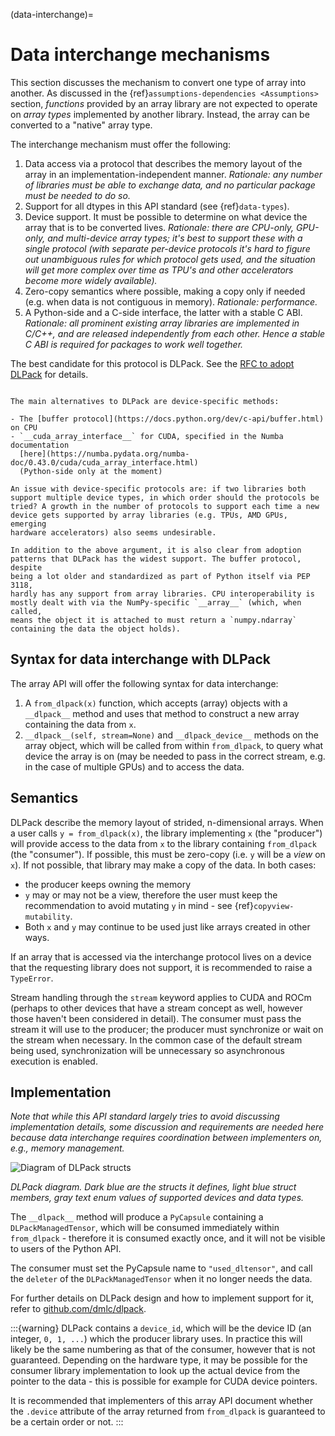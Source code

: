 (data-interchange)=

# Data interchange mechanisms

This section discusses the mechanism to convert one type of array into another.
As discussed in the {ref}`assumptions-dependencies <Assumptions>` section,
_functions_ provided by an array library are not expected to operate on
_array types_ implemented by another library. Instead, the array can be
converted to a "native" array type.

The interchange mechanism must offer the following:

1. Data access via a protocol that describes the memory layout of the array
   in an implementation-independent manner.
   _Rationale: any number of libraries must be able to exchange data, and no
   particular package must be needed to do so._
2. Support for all dtypes in this API standard (see {ref}`data-types`).
3. Device support. It must be possible to determine on what device the array
   that is to be converted lives.
   _Rationale: there are CPU-only, GPU-only, and multi-device array types;
   it's best to support these with a single protocol (with separate
   per-device protocols it's hard to figure out unambiguous rules for which
   protocol gets used, and the situation will get more complex over time
   as TPU's and other accelerators become more widely available)._
4. Zero-copy semantics where possible, making a copy only if needed (e.g.
   when data is not contiguous in memory).
   _Rationale: performance._
5. A Python-side and a C-side interface, the latter with a stable C ABI.
   _Rationale: all prominent existing array libraries are implemented in
   C/C++, and are released independently from each other. Hence a stable C
   ABI is required for packages to work well together._

The best candidate for this protocol is DLPack. See the
[RFC to adopt DLPack](https://github.com/data-apis/consortium-feedback/issues/1)
for details.

```{note}

The main alternatives to DLPack are device-specific methods:

- The [buffer protocol](https://docs.python.org/dev/c-api/buffer.html) on CPU
- `__cuda_array_interface__` for CUDA, specified in the Numba documentation
  [here](https://numba.pydata.org/numba-doc/0.43.0/cuda/cuda_array_interface.html)
  (Python-side only at the moment)

An issue with device-specific protocols are: if two libraries both
support multiple device types, in which order should the protocols be
tried? A growth in the number of protocols to support each time a new
device gets supported by array libraries (e.g. TPUs, AMD GPUs, emerging
hardware accelerators) also seems undesirable.

In addition to the above argument, it is also clear from adoption
patterns that DLPack has the widest support. The buffer protocol, despite
being a lot older and standardized as part of Python itself via PEP 3118,
hardly has any support from array libraries. CPU interoperability is
mostly dealt with via the NumPy-specific `__array__` (which, when called,
means the object it is attached to must return a `numpy.ndarray`
containing the data the object holds).
```


## Syntax for data interchange with DLPack

The array API will offer the following syntax for data interchange:

1. A `from_dlpack(x)` function, which accepts (array) objects with a
   `__dlpack__` method and uses that method to construct a new array
   containing the data from `x`.
2. `__dlpack__(self, stream=None)` and `__dlpack_device__` methods on the
   array object, which will be called from within `from_dlpack`, to query
   what device the array is on (may be needed to pass in the correct
   stream, e.g. in the case of multiple GPUs) and to access the data.


## Semantics

DLPack describe the memory layout of strided, n-dimensional arrays.
When a user calls `y = from_dlpack(x)`, the library implementing `x` (the
"producer") will provide access to the data from `x` to the library
containing `from_dlpack` (the "consumer"). If possible, this must be
zero-copy (i.e. `y` will be a _view_ on `x`). If not possible, that library
may make a copy of the data. In both cases:
- the producer keeps owning the memory
- `y` may or may not be a view, therefore the user must keep the
   recommendation to avoid mutating `y` in mind - see
   {ref}`copyview-mutability`.
- Both `x` and `y` may continue to be used just like arrays created in other ways.

If an array that is accessed via the interchange protocol lives on a
device that the requesting library does not support, it is recommended to
raise a `TypeError`.

Stream handling through the `stream` keyword applies to CUDA and ROCm (perhaps
to other devices that have a stream concept as well, however those haven't been
considered in detail). The consumer must pass the stream it will use to the
producer; the producer must synchronize or wait on the stream when necessary.
In the common case of the default stream being used, synchronization will be
unnecessary so asynchronous execution is enabled.


## Implementation

_Note that while this API standard largely tries to avoid discussing implementation details, some discussion and requirements are needed here because data interchange requires coordination between implementers on, e.g., memory management._

![Diagram of DLPack structs](/_static/images/DLPack_diagram.png)

_DLPack diagram. Dark blue are the structs it defines, light blue struct members, gray text enum values of supported devices and data types._

The `__dlpack__` method will produce a `PyCapsule` containing a
`DLPackManagedTensor`, which will be consumed immediately within
`from_dlpack` - therefore it is consumed exactly once, and it will not be
visible to users of the Python API.

The consumer must set the PyCapsule name to `"used_dltensor"`, and call the
`deleter` of the `DLPackManagedTensor` when it no longer needs the data.

For further details on DLPack design and how to implement support for it,
refer to [github.com/dmlc/dlpack](https://github.com/dmlc/dlpack).

:::{warning}
DLPack contains a `device_id`, which will be the device ID (an integer, `0, 1, ...`) which the producer library uses. In practice this will likely be the same numbering as that of the consumer, however that is not guaranteed. Depending on the hardware type, it may be possible for the consumer library implementation to look up the actual device from the pointer to the data - this is possible for example for CUDA device pointers.

It is recommended that implementers of this array API document whether the
`.device` attribute of the array returned from `from_dlpack` is guaranteed to
be a certain order or not.
:::

